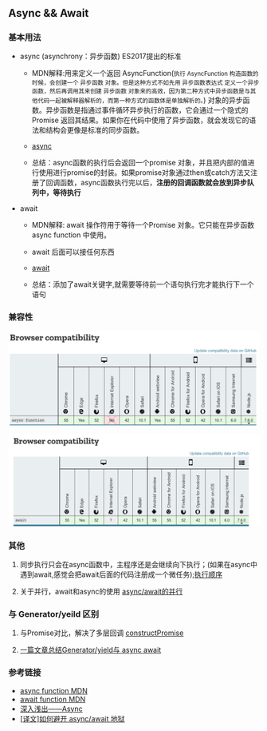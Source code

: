 #  

## Async && Await

### 基本用法

- async (asynchrony：异步函数) ES2017提出的标准

  - MDN解释:用来定义一个返回 AsyncFunction(<small>执行 AsyncFunction 构造函数的时候，会创建一个 异步函数 对象。但是这种方式不如先用 异步函数表达式 定义一个异步函数，然后再调用其来创建 异步函数 对象来的高效，因为第二种方式中异步函数是与其他代码一起被解释器解析的，而第一种方式的函数体是单独解析的。</small>) 对象的异步函数。异步函数是指通过事件循环异步执行的函数，它会通过一个隐式的 Promise 返回其结果。如果你在代码中使用了异步函数，就会发现它的语法和结构会更像是标准的同步函数。

  - [async](1-async.html)

  - 总结：async函数的执行后会返回一个promise 对象，并且把内部的值进行使用进行promise的封装。如果promise对象通过then或catch方法又注册了回调函数，async函数执行完以后，**注册的回调函数就会放到异步队列中，等待执行**

- await

  - MDN解释: await  操作符用于等待一个Promise 对象。它只能在异步函数 async function 中使用。

  - await 后面可以接任何东西

  - [await](2-await.html)

  - 总结：添加了await关键字,就需要等待前一个语句执行完才能执行下一个语句

### 兼容性

![兼容性图片](compatibility.png)  

![兼容性图片](compatibility_1.png)

### 其他

1. 同步执行只会在async函数中，主程序还是会继续向下执行；(如果在async中遇到await,感觉会把await后面的代码注册成一个微任务);[执行顺序](3-runSequence.html)

2. 关于并行，await和async的使用 [async/await的并行](4-parallel.html)

### 与 Generator/yeild 区别

1. 与Promise对比，解决了多层回调 [constructPromise](5-constructPromise.html)

2. [一篇文章总结Generator/yield与 async await](https://www.jianshu.com/p/c94edc0057fe)

### 参考链接

- [async function MDN](https://developer.mozilla.org/zh-CN/docs/Web/JavaScript/Reference/Statements/async_function)
- [await function MDN](https://developer.mozilla.org/zh-CN/docs/Web/JavaScript/Reference/Operators/await)
- [深入浅出——Async](https://github.com/youzaiyouzai666/blog/blob/master/%E5%9F%BA%E7%A1%80%E7%9F%A5%E8%AF%86%E7%82%B9%E6%B7%B1%E5%85%A5/%E6%B7%B1%E5%85%A5%E2%80%94Async.md)
- [[译文]如何避开 async/await 地狱](https://juejin.im/post/5b9db6925188255c3b7d78cb)
